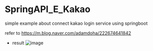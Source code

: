 # SpringAPI_E_Kakao
simple example about connect kakao login service using springboot

refer to https://m.blog.naver.com/adamdoha/222674641842


* result
![image](https://github.com/hy2207/SpringAPI_E_Kakao/assets/55370060/48c1ea08-3723-4d56-ab1d-702b822d79fa)


